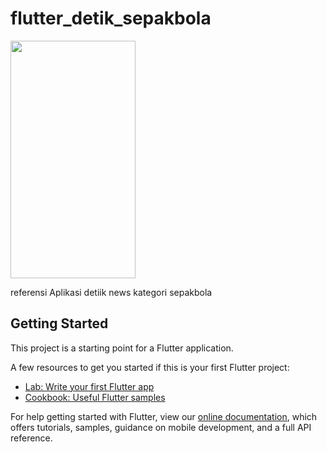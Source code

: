 # flutter_detik_sepakbola

<img src="https://user-images.githubusercontent.com/36073952/128841490-96f5d2ca-3d2a-4c80-8b75-b8d457532f8a.jpg" width="200" height="380">

referensi Aplikasi detiik news kategori sepakbola
## Getting Started

This project is a starting point for a Flutter application.

A few resources to get you started if this is your first Flutter project:

- [Lab: Write your first Flutter app](https://flutter.dev/docs/get-started/codelab)
- [Cookbook: Useful Flutter samples](https://flutter.dev/docs/cookbook)

For help getting started with Flutter, view our
[online documentation](https://flutter.dev/docs), which offers tutorials,
samples, guidance on mobile development, and a full API reference.
